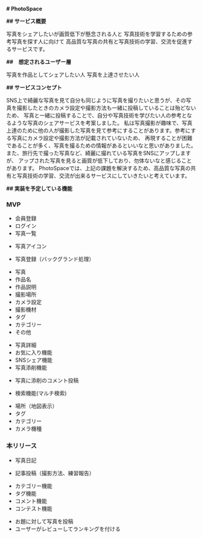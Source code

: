 **# PhotoSpace**

**## サービス概要**

写真をシェアしたいが画質低下が懸念される人と
写真技術を学習するための参考写真を探す人に向けて
高品質な写真の共有と写真技術の学習、交流を促進するサービスです。

**##　想定されるユーザー層**

写真を作品としてシェアしたい人
写真を上達させたい人

**## サービスコンセプト**

SNS上で綺麗な写真を見て自分も同じように写真を撮りたいと思うが、その写真を撮影したときのカメラ設定や撮影方法も一緒に投稿していることは殆どないため、
写真と一緒に投稿することで、自分や写真技術を学びたい人の参考となるような写真のシェアサービスを考案しました。
私は写真撮影が趣味で、写真上達のために他の人が撮影した写真を見て参考にすることがあります。参考にする写真にカメラ設定や撮影方法が記載されていないため、
再現することが困難であることが多く、写真を撮るための情報があるといいなと思いがありました。また、旅行先で撮った写真など、綺麗に撮れている写真をSNSにアップしますが、
アップされた写真を見ると画質が低下しており、勿体ないなと感じることがあります。
PhotoSpaceでは、上記の課題を解決するため、高品質な写真の共有と写真技術の学習、交流が出来るサービスにしていきたいと考えています。

**## 実装を予定している機能**

### MVP
- 会員登録
- ログイン
- 写真一覧
 * 写真アイコン
- 写真登録（バックグランド処理）
 * 写真
 * 作品名
 * 作品説明
 * 撮影場所
 * カメラ設定
 * 撮影機材
 * タグ
 * カテゴリー
 * その他
- 写真詳細
- お気に入り機能
- SNSシェア機能
- 写真添削機能
 * 写真に添削のコメント投稿
- 検索機能(マルチ検索)
 * 場所（地図表示）
 * タグ
 * カテゴリー
 * カメラ機種


### 本リリース
- 写真日記
 * 記事投稿（撮影方法、練習報告）
- カテゴリー機能
- タグ機能
- コメント機能
- コンテスト機能
 * お題に対して写真を投稿
 * ユーザーがレビューしてランキングを付ける
